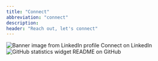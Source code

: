 ```yaml
---
title: "Connect"
abbreviation: "connect"
description:
header: "Reach out, let's connect"
---
```

<div class="container px-0 mx-0 mx-md-auto">
  <div class="row px-0 mx-0">
    <div class="col-12 col-md-4 offset-md-4">
      <sl-card class="card-image py-2">
        <img
          slot="image"
          src="{{ '/img/linkedin_card.png' | url }}"
          alt="Banner image from LinkedIn profile"
        />
        <sl-button href="https://www.linkedin.com/in/ajjolicoeur/" target="_blank" style="width: 100%;" size="large"><sl-icon name="linkedin"></sl-icon> Connect on LinkedIn</sl-button>
      </sl-card>
      <sl-card class="card-image py-2">
        <img
          slot="image"
          src="https://github-readme-stats.vercel.app/api?username=adamj&rank_icon=github&show_icons=true"
          alt="GitHub statistics widget"
        />
        <sl-button href="https://github.com/AdamJ" target="_blank" style="width: 100%;" size="large"><sl-icon name="github"></sl-icon> README on GitHub</sl-button>
      </sl-card>
    </div>
  </div>
</div>

